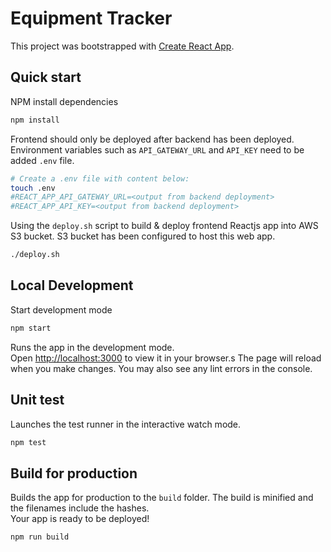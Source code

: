 # Equipment Tracker

This project was bootstrapped with [Create React App](https://github.com/facebook/create-react-app).


## Quick start
NPM install dependencies
```sh
npm install
```
Frontend should only be deployed after backend has been deployed.
Environment variables such as `API_GATEWAY_URL` and `API_KEY` need to be added `.env` file.
```sh
# Create a .env file with content below:
touch .env
#REACT_APP_API_GATEWAY_URL=<output from backend deployment>
#REACT_APP_API_KEY=<output from backend deployment>
```

Using the `deploy.sh` script to build & deploy frontend Reactjs app into AWS S3 bucket. S3 bucket has been configured to host this web app.
```sh
./deploy.sh
```

## Local Development
Start development mode
```sh
npm start
```
Runs the app in the development mode.\
Open [http://localhost:3000](http://localhost:3000) to view it in your browser.s
The page will reload when you make changes. You may also see any lint errors in the console.

## Unit test
Launches the test runner in the interactive watch mode.
```sh
npm test
```
## Build for production
Builds the app for production to the `build` folder. The build is minified and the filenames include the hashes.\
Your app is ready to be deployed!
```sh
npm run build
```